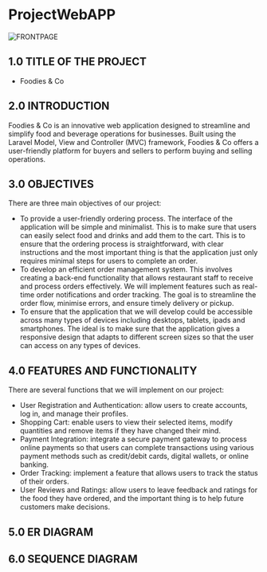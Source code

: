 # ProjectWebAPP

![FRONTPAGE](https://github.com/HORRYZONE/ProjectWebAPP/assets/69580122/3667f867-531d-4456-887b-21443f063b68)

## 1.0 TITLE OF THE PROJECT

- Foodies & Co

## 2.0 INTRODUCTION
Foodies & Co is an innovative web application designed to streamline and simplify food and beverage operations for businesses. Built using the Laravel Model, View and Controller (MVC) framework, Foodies & Co offers a user-friendly platform for buyers and sellers to perform buying and selling operations.

## 3.0 OBJECTIVES
There are three main objectives of our project:
- To provide a user-friendly ordering process. The interface of the application will be simple and minimalist. This is to make sure that users can easily select food and drinks and add them to the cart. This is to ensure that the ordering process is straightforward, with clear instructions and the most important thing is that the application just only requires minimal steps for users to complete an order.
- To develop an efficient order management system. This involves creating a back-end functionality that allows restaurant staff to receive and process orders effectively. We will implement features such as real-time order notifications and order tracking. The goal is to streamline the order flow, minimise errors, and ensure timely delivery or pickup.
- To ensure that the application that we will develop could be accessible across many types of devices including desktops, tablets, ipads and smartphones. The ideal is to make sure that the application gives a responsive design that adapts to different screen sizes so that the user can access on any types of devices.

## 4.0 FEATURES AND FUNCTIONALITY 
There are several functions that we will implement on our project:
- User Registration and Authentication: allow users to create accounts, log in, and manage their profiles.
- Shopping Cart: enable users to view their selected items, modify quantities and remove items if they have changed their mind.
- Payment Integration: integrate a secure payment gateway to process online payments so that users can complete transactions using various payment methods such as credit/debit cards, digital wallets, or online banking.
- Order Tracking: implement a feature that allows users to track the status of their orders.
- User Reviews and Ratings: allow users to leave feedback and ratings for the food they have ordered, and the important thing is to help future customers make decisions.

## 5.0 ER DIAGRAM
## 6.0 SEQUENCE DIAGRAM
 
